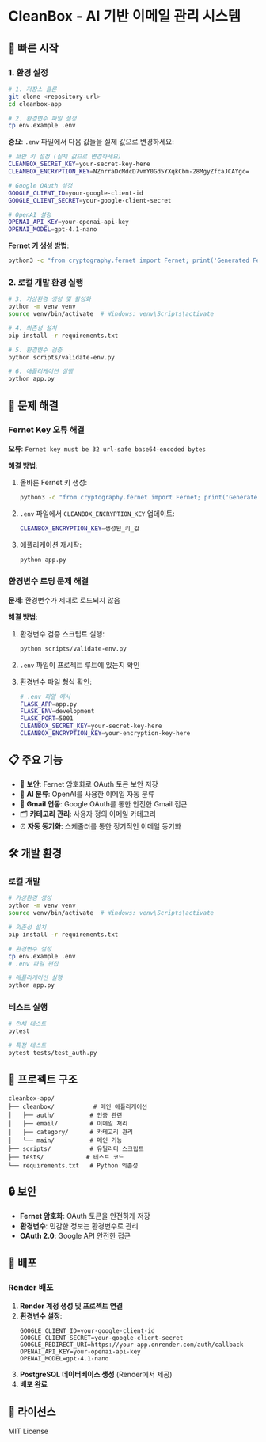 # CleanBox - AI 기반 이메일 관리 시스템

## 🚀 빠른 시작

### 1. 환경 설정

```bash
# 1. 저장소 클론
git clone <repository-url>
cd cleanbox-app

# 2. 환경변수 파일 설정
cp env.example .env
```

**중요**: `.env` 파일에서 다음 값들을 실제 값으로 변경하세요:

```bash
# 보안 키 설정 (실제 값으로 변경하세요)
CLEANBOX_SECRET_KEY=your-secret-key-here
CLEANBOX_ENCRYPTION_KEY=NZnrraDcMdcD7vmY0Gd5YXqkCbm-28MgyZfcaJCAYgc=

# Google OAuth 설정
GOOGLE_CLIENT_ID=your-google-client-id
GOOGLE_CLIENT_SECRET=your-google-client-secret

# OpenAI 설정
OPENAI_API_KEY=your-openai-api-key
OPENAI_MODEL=gpt-4.1-nano
```

**Fernet 키 생성 방법**:
```bash
python3 -c "from cryptography.fernet import Fernet; print('Generated Fernet Key:', Fernet.generate_key().decode())"
```

### 2. 로컬 개발 환경 실행

```bash
# 3. 가상환경 생성 및 활성화
python -m venv venv
source venv/bin/activate  # Windows: venv\Scripts\activate

# 4. 의존성 설치
pip install -r requirements.txt

# 5. 환경변수 검증
python scripts/validate-env.py

# 6. 애플리케이션 실행
python app.py
```

## 🔧 문제 해결

### Fernet Key 오류 해결

**오류**: `Fernet key must be 32 url-safe base64-encoded bytes`

**해결 방법**:
1. 올바른 Fernet 키 생성:
   ```bash
   python3 -c "from cryptography.fernet import Fernet; print('Generated Fernet Key:', Fernet.generate_key().decode())"
   ```

2. `.env` 파일에서 `CLEANBOX_ENCRYPTION_KEY` 업데이트:
   ```bash
   CLEANBOX_ENCRYPTION_KEY=생성된_키_값
   ```

3. 애플리케이션 재시작:
   ```bash
   python app.py
   ```

### 환경변수 로딩 문제 해결

**문제**: 환경변수가 제대로 로드되지 않음

**해결 방법**:
1. 환경변수 검증 스크립트 실행:
   ```bash
   python scripts/validate-env.py
   ```

2. `.env` 파일이 프로젝트 루트에 있는지 확인

3. 환경변수 파일 형식 확인:
   ```bash
   # .env 파일 예시
   FLASK_APP=app.py
   FLASK_ENV=development
   FLASK_PORT=5001
   CLEANBOX_SECRET_KEY=your-secret-key-here
   CLEANBOX_ENCRYPTION_KEY=your-encryption-key-here
   ```

## 📋 주요 기능

- 🔐 **보안**: Fernet 암호화로 OAuth 토큰 보안 저장
- 🤖 **AI 분류**: OpenAI를 사용한 이메일 자동 분류
- 📧 **Gmail 연동**: Google OAuth를 통한 안전한 Gmail 접근
- 🗂️ **카테고리 관리**: 사용자 정의 이메일 카테고리
- ⏰ **자동 동기화**: 스케줄러를 통한 정기적인 이메일 동기화

## 🛠️ 개발 환경

### 로컬 개발

```bash
# 가상환경 생성
python -m venv venv
source venv/bin/activate  # Windows: venv\Scripts\activate

# 의존성 설치
pip install -r requirements.txt

# 환경변수 설정
cp env.example .env
# .env 파일 편집

# 애플리케이션 실행
python app.py
```

### 테스트 실행

```bash
# 전체 테스트
pytest

# 특정 테스트
pytest tests/test_auth.py
```

## 📁 프로젝트 구조

```
cleanbox-app/
├── cleanbox/           # 메인 애플리케이션
│   ├── auth/          # 인증 관련
│   ├── email/         # 이메일 처리
│   ├── category/      # 카테고리 관리
│   └── main/          # 메인 기능
├── scripts/           # 유틸리티 스크립트
├── tests/            # 테스트 코드
└── requirements.txt   # Python 의존성
```

## 🔒 보안

- **Fernet 암호화**: OAuth 토큰을 안전하게 저장
- **환경변수**: 민감한 정보는 환경변수로 관리
- **OAuth 2.0**: Google API 안전한 접근

## 🚀 배포

### Render 배포

1. **Render 계정 생성 및 프로젝트 연결**
2. **환경변수 설정**:
   ```
   GOOGLE_CLIENT_ID=your-google-client-id
   GOOGLE_CLIENT_SECRET=your-google-client-secret
   GOOGLE_REDIRECT_URI=https://your-app.onrender.com/auth/callback
   OPENAI_API_KEY=your-openai-api-key
   OPENAI_MODEL=gpt-4.1-nano
   ```
3. **PostgreSQL 데이터베이스 생성** (Render에서 제공)
4. **배포 완료**

## 📄 라이선스

MIT License

